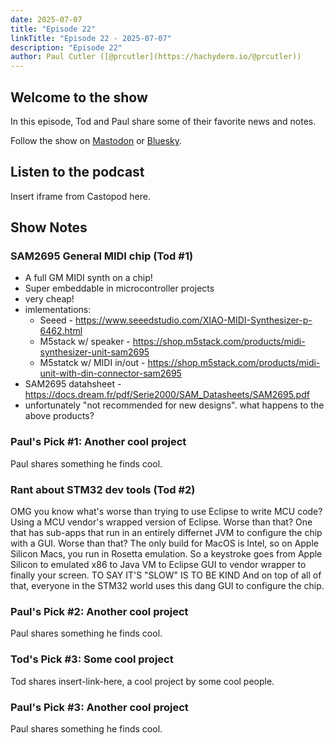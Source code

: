 ```yaml
---
date: 2025-07-07
title: "Episode 22"
linkTitle: "Episode 22 - 2025-07-07"
description: "Episode 22"
author: Paul Cutler ([@prcutler](https://hachyderm.io/@prcutler))
---
```


## Welcome to the show

In this episode, Tod and Paul share some of their favorite news and notes.

Follow the show on [Mastodon](https://www.circuitpythonshow.com/@thebootloader/follow) or [Bluesky](https://bsky.app/profile/thebootloader.net).

## Listen to the podcast

Insert iframe from Castopod here.

## Show Notes

### SAM2695 General MIDI chip (Tod #1)
- A full GM MIDI synth on a chip!
- Super embeddable in microcontroller projects
- very cheap!
- imlementations:
  - Seeed - https://www.seeedstudio.com/XIAO-MIDI-Synthesizer-p-6462.html
  - M5stack w/ speaker - https://shop.m5stack.com/products/midi-synthesizer-unit-sam2695
  - M5statck w/ MIDI in/out - https://shop.m5stack.com/products/midi-unit-with-din-connector-sam2695
- SAM2695 datahsheet - https://docs.dream.fr/pdf/Serie2000/SAM_Datasheets/SAM2695.pdf
- unfortunately "not recommended for new designs". what happens to the above products?

### Paul's Pick #1: Another cool project
Paul shares something he finds cool.

### Rant about STM32 dev tools (Tod #2)
OMG you know what's worse than trying to use Eclipse to write MCU code?
Using a MCU vendor's wrapped version of Eclipse. Worse than that?
One that has sub-apps that run in an entirely differnet JVM to configure the chip with a GUI.
Worse than that? The only build for MacOS is Intel, so on Apple Silicon Macs, you run
in Rosetta emulation.
So a keystroke goes from Apple Silicon to emulated x86 to Java VM to Eclipse GUI to
vendor wrapper to finally your screen.
TO SAY IT'S "SLOW" IS TO BE KIND
And on top of all of that, everyone in the STM32 world uses this dang GUI to configure the chip.

### Paul's Pick #2: Another cool project
Paul shares something he finds cool.

### Tod's Pick #3: Some cool project
Tod shares insert-link-here, a cool project by some cool people.

### Paul's Pick #3: Another cool project
Paul shares something he finds cool.
